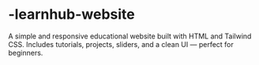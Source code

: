 # -learnhub-website
A simple and responsive educational website built with HTML and Tailwind CSS. Includes tutorials, projects, sliders, and a clean UI — perfect for beginners.
